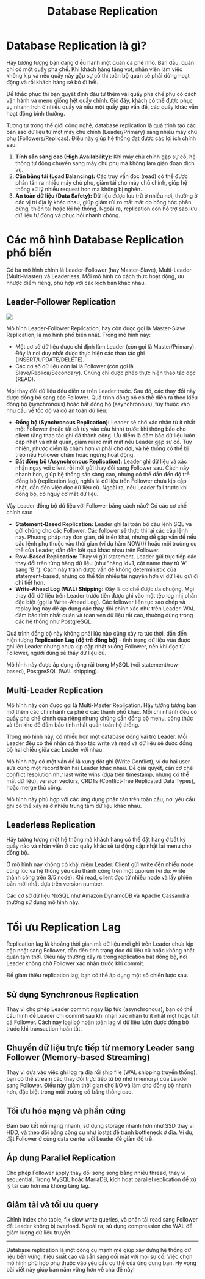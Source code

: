 ﻿---
url: [/post/database-replication]
title: "Database Replication"
$attribute: PostMetadata(Id = 1, Title = "Database Replication", Category = "System Design", LastModified = "25-09-2025")
$layout: BlogContentLayout
---

# Database Replication là gì?

Hãy tưởng tượng bạn đang điều hành một quán cà phê nhỏ. 
Ban đầu, quán chỉ có một quầy pha chế.
Khi khách hàng tăng vọt, nhân viên làm việc không kịp và nếu quầy này gặp sự cố thì 
toàn bộ quán sẽ phải dừng hoạt động và rồi khách hàng sẽ bỏ đi hết.

Để khắc phục thì bạn quyết định đầu tư thêm vài quầy pha chế phụ có cách vận hành và menu
giống hệt quầy chính.
Giờ đây, khách có thể được phục vụ nhanh hơn ở nhiều quầy và nếu một quầy gặp vấn đề, 
các quầy khác vẫn hoạt động bình thường.

Tương tự trong thế giới công nghệ, database replication là quá trình tạo các 
bản sao dữ liệu từ một máy chủ chính (Leader/Primary) sang nhiều máy chủ phụ (Followers/Replicas). 
Điều này giúp hệ thống đạt được các lợi ích chính sau:
1. **Tính sẵn sàng cao (High Availability):** Khi máy chủ chính gặp sự cố, hệ thống tự 
động chuyển sang máy chủ phụ mà không làm gián đoạn dịch vụ.
2. **Cân bằng tải (Load Balancing):** Các truy vấn đọc (read) có thể được phân tán ra 
nhiều máy chủ phụ, giảm tải cho máy chủ chính, giúp hệ thống xử lý nhiều request hơn 
mà không bị nghẽn.
3. **An toàn dữ liệu (Data Safety):** Dữ liệu được lưu trữ ở nhiều nơi, thường ở các vị trí 
địa lý khác nhau, giúp giảm rủi ro mất mát do hỏng hóc phần cứng, thiên tai hoặc 
lỗi hệ thống. Ngoài ra, replication còn hỗ trợ sao lưu dữ liệu tự động và phục hồi nhanh chóng.

# Các mô hình Database Replication phổ biến

Có ba mô hình chính là Leader-Follower (hay Master-Slave), Multi-Leader (Multi-Master) 
và Leaderless. Mỗi mô hình có cách thức hoạt động, ưu nhược điểm riêng, 
phù hợp với các kịch bản khác nhau.

## Leader-Follower Replication

<img src="/leader-follower.webp" loading="lazy" />

Mô hình Leader-Follower Replication, hay còn được gọi là Master-Slave Replication, là mô hình phổ biến nhất. 
Trong mô hình này:
- Một cơ sở dữ liệu được chỉ định làm Leader (còn gọi là Master/Primary). Đây là nơi duy 
nhất được thực hiện các thao tác ghi (INSERT/UPDATE/DELETE). 
- Các cơ sở dữ liệu còn lại là Follower (còn gọi là Slave/Replica/Secondary). 
Chúng chỉ được phép thực hiện thao tác đọc (READ).

Mọi thay đổi dữ liệu đều diễn ra trên Leader trước. 
Sau đó, các thay đổi này được đồng bộ sang các Follower.
Quá trình đồng bộ có thể diễn ra theo kiểu đồng bộ (synchronous) hoặc 
bất đồng bộ (asynchronous), tùy thuộc vào nhu cầu về tốc độ và độ an toàn dữ liệu:
- **Đồng bộ (Synchronous Replication):** Leader sẽ chờ xác nhận từ ít nhất một Follower 
(hoặc tất cả tùy vào cấu hình) trước khi thông báo cho client rằng thao tác ghi 
đã thành công. Ưu điểm là đảm bảo dữ liệu luôn cập nhật và nhất quán, giảm rủi ro mất mát 
nếu Leader gặp sự cố. Tuy nhiên, nhược điểm là chậm hơn vì phải chờ đợi, và hệ thống có thể 
bị treo nếu Follower chậm hoặc ngừng hoạt động.
- **Bất đồng bộ (Asynchronous Replication):** Leader ghi dữ liệu và xác nhận ngay với 
client rồi mới gửi thay đổi sang Follower sau. Cách này nhanh hơn, giúp hệ thống sẵn sàng 
cao, nhưng có thể dẫn đến độ trễ đồng bộ (replication lag), nghĩa là dữ liệu trên Follower 
chưa kịp cập nhật, dẫn đến việc đọc dữ liệu cũ. Ngoài ra, nếu Leader fail trước khi 
đồng bộ, có nguy cơ mất dữ liệu.

Vậy Leader đồng bộ dữ liệu với Follower bằng cách nào? Có các cơ chế chính sau:

- **Statement-Based Replication:** Leader ghi lại toàn bộ câu lệnh SQL và gửi chúng cho các Follower. 
Các follower sẽ thực thi lại các câu lệnh này. Phương pháp này đơn giản, dễ triển khai, 
nhưng dễ gặp vấn đề nếu câu lệnh phụ thuộc vào thời gian (ví dụ hàm NOW()) 
hoặc môi trường cụ thể của Leader, dẫn đến kết quả khác nhau trên Follower.
- **Row-Based Replication:** Thay vì gửi statement, Leader gửi trực tiếp các thay đổi 
trên từng hàng dữ liệu (như "hàng id=1, cột name thay từ 'A' sang 'B'"). 
Cách này tránh được vấn đề không deterministic của statement-based, nhưng có thể tốn nhiều 
tài nguyên hơn vì dữ liệu gửi đi chi tiết hơn.
- **Write-Ahead Log (WAL) Shipping:** Đây là cơ chế được ưa chuộng. Mọi thay đổi dữ liệu trên 
Leader trước tiên được ghi vào một tệp log nhị phân đặc biệt (gọi là Write-Ahead Log). 
Các follower liên tục sao chép và replay log này để áp dụng các thay đổi chính xác như trên Leader. 
WAL đảm bảo tính nhất quán và toàn vẹn dữ liệu rất cao, thường dùng trong các hệ thống như PostgreSQL.

Quá trình đồng bộ này không phải lúc nào cũng xảy ra tức thời, dẫn đến hiện tượng 
**Replication Lag (độ trễ đồng bộ)** - tình trạng dữ liệu vừa được ghi lên 
Leader nhưng chưa kịp cập nhật xuống Follower, nên khi đọc từ Follower, người dùng sẽ 
thấy dữ liệu cũ.

Mô hình này được áp dụng rộng rãi trong MySQL (với statement/row-based), 
PostgreSQL (WAL shipping).

## Multi-Leader Replication

Mô hình này còn được gọi là Multi-Master Replication. 
Hãy tưởng tượng bạn mở thêm các chi nhánh cà phê ở các thành phố khác. 
Mỗi chi nhánh đều có quầy pha chế chính của riêng nhưng chúng cần đồng bộ menu, 
công thức và tồn kho để đảm bảo tính nhất quán toàn hệ thống.

Trong mô hình này, có nhiều hơn một database đóng vai trò Leader. 
Mỗi Leader đều có thể nhận cả thao tác write và read và dữ liệu sẽ được đồng bộ hai chiều giữa các Leader với nhau.

Mô hình này có một vấn đề là xung đột ghi (Write Conflict), ví dụ hai user sửa cùng 
một record trên hai Leader khác nhau. Để giải quyết, cần cơ chế conflict resolution như 
last write wins (dựa trên timestamp, nhưng có thể mất dữ liệu), version vectors, 
CRDTs (Conflict-free Replicated Data Types), hoặc merge thủ công.

Mô hình này phù hợp với các ứng dụng phân tán trên toàn cầu, nơi yêu cầu ghi có thể 
xảy ra ở nhiều trung tâm dữ liệu khác nhau.


## Leaderless Replication

Hãy tưởng tượng một hệ thống mà khách hàng có thể đặt hàng ở bất kỳ quầy nào và 
nhân viên ở các quầy khác sẽ tự động cập nhật lại menu cho đồng bộ.

Ở mô hình này không có khái niệm Leader. Client gửi write đến nhiều node cùng lúc và 
hệ thống yêu cầu thành công trên một quorum (ví dụ: write thành công trên 3/5 node). 
Khi read, client đọc từ nhiều node và lấy phiên bản mới nhất dựa trên version number.

Các cơ sở dữ liệu NoSQL như Amazon DynamoDB và Apache Cassandra thường sử dụng mô hình này.

# Tối ưu Replication Lag

Replication lag là khoảng thời gian mà dữ liệu mới ghi trên Leader 
chưa kịp cập nhật sang Follower, dẫn đến tình trạng đọc dữ liệu cũ hoặc không nhất quán 
tạm thời. Điều này thường xảy ra trong replication bất đồng bộ, nơi Leader không chờ 
Follower xác nhận trước khi commit.

Để giảm thiểu replication lag, bạn có thể áp dụng một số chiến lược sau.

## Sử dụng Synchronous Replication

Thay vì cho phép Leader commit ngay lập tức (asynchronous), bạn có thể cấu hình để 
Leader chỉ commit sau khi nhận xác nhận từ ít nhất một hoặc tất cả Follower. 
Cách này loại bỏ hoàn toàn lag vì dữ liệu luôn được đồng bộ trước khi transaction hoàn tất.

## Chuyển dữ liệu trực tiếp từ memory Leader sang Follower (Memory-based Streaming)

Thay vì dựa vào việc ghi log ra đĩa rồi ship file (WAL shipping truyền thống), 
bạn có thể stream các thay đổi trực tiếp từ bộ nhớ (memory) của Leader sang Follower. 
Điều này giảm thời gian chờ I/O và làm cho đồng bộ nhanh hơn, 
đặc biệt trong môi trường có băng thông cao.


## Tối ưu hóa mạng và phần cứng

Đảm bảo kết nối mạng nhanh, sử dụng storage nhanh hơn như SSD thay vì HDD, 
và theo dõi bằng công cụ như iostat để tránh bottleneck ở đĩa. 
Ví dụ, đặt Follower ở cùng data center với Leader để giảm độ trễ.

## Áp dụng Parallel Replication

Cho phép Follower apply thay đổi song song bằng nhiều thread, thay vì sequential. 
Trong MySQL hoặc MariaDB, kích hoạt parallel replication để xử lý tải cao hơn mà không tăng lag.

## Giảm tải và tối ưu query

Chỉnh index cho table, fix slow write queries, và phân tải read sang Follower để 
Leader không bị overload. Ngoài ra, sử dụng compression cho WAL để giảm lượng dữ liệu truyền.

---

Database replication là một công cụ mạnh mẽ giúp xây dựng hệ thống dữ liệu bền vững, 
hiệu suất cao và sẵn sàng đối mặt với mọi sự cố. Việc chọn mô hình phù hợp phụ thuộc 
vào yêu cầu cụ thể của ứng dụng bạn. Hy vọng bài viết này giúp bạn nắm vững hơn về chủ đề này!